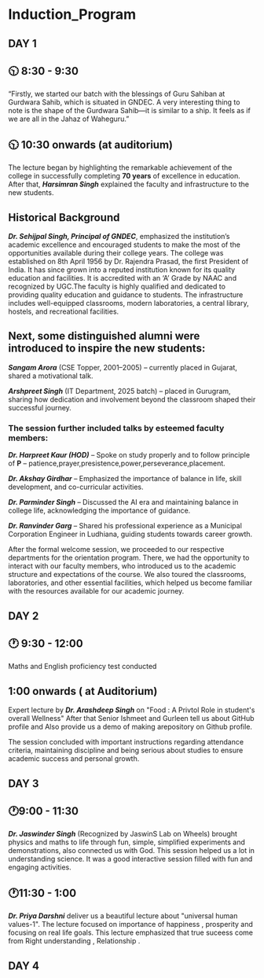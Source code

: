 # Induction_Program

## DAY 1 

## 🕥 8:30 - 9:30
“Firstly, we started our batch with the blessings of Guru Sahiban at Gurdwara Sahib, which is situated in GNDEC. A very interesting thing to note is the shape of the Gurdwara Sahib—it is similar to a ship. It feels as if we are all in the Jahaz of Waheguru.”

## 🕥 10:30 onwards (at auditorium)
 The lecture began by highlighting the remarkable achievement of the college in successfully completing **70 years** of excellence in education.
 After that, ***Harsimran Singh*** explained the faculty and infrastructure to the new students.

## Historical Background
***Dr. Sehijpal Singh, Principal of GNDEC***, emphasized the institution’s academic excellence and encouraged students to make the most of the opportunities available during their college years.
The college was established on 8th April 1956 by Dr. Rajendra Prasad, the first President of India. It has since grown into a reputed institution known for its quality education and facilities. It is accredited with an ‘A’ Grade by NAAC and recognized by UGC.The faculty is highly qualified and dedicated to providing quality education and guidance to students. The infrastructure includes well-equipped classrooms, modern laboratories, a central library, hostels, and recreational facilities.
 
 ## Next, some distinguished alumni were introduced to inspire the new students:

***Sangam Arora*** (CSE Topper, 2001–2005) – currently placed in Gujarat, shared a motivational talk.

***Arshpreet Singh*** (IT Department, 2025 batch) – placed in Gurugram, sharing how dedication and involvement beyond the classroom shaped their successful journey.

### The session further included talks by esteemed faculty members:

***Dr. Harpreet Kaur (HOD)*** – Spoke on study properly and to follow principle of **P** – patience,prayer,presistence,power,perseverance,placement.

***Dr. Akshay Girdhar*** – Emphasized the importance of balance in life, skill development, and co-curricular activities.

***Dr. Parminder Singh*** – Discussed the AI era and maintaining balance in college life, acknowledging the importance of guidance.

***Dr. Ranvinder Garg*** – Shared his professional experience as a Municipal Corporation Engineer in Ludhiana, guiding students towards career growth.

After the formal welcome session, we proceeded to our respective departments for the orientation program. There, we had the opportunity to interact with our faculty members, who introduced us to the academic structure and expectations of the course. We also toured the classrooms, laboratories, and other essential facilities, which helped us become familiar with the resources available for our academic journey.

## DAY 2

## 🕐 9:30 - 12:00
Maths and English proficiency test conducted 
## 1:00 onwards ( at Auditorium)
Expert lecture by ***Dr. Arashdeep Singh*** on "Food : A Privtol Role in student's overall Wellness"
After that Senior Ishmeet and Gurleen tell us about GitHub profile and Also provide us a demo of making arepository on Github profile.

The session concluded with important instructions regarding attendance criteria, maintaining discipline and being serious about studies to ensure academic success and personal growth.

## DAY 3

## 🕐9:00 - 11:30
 ***Dr. Jaswinder Singh*** (Recognized by JaswinS Lab on Wheels) brought physics and maths to life through fun, simple, simplified experiments and demonstrations, also connected us with God. This session helped us a lot in understanding science. It was a good interactive session filled with fun and engaging activities.
 
## 🕐11:30 - 1:00
 ***Dr. Priya Darshni*** deliver us a beautiful lecture about "universal human values-1". The lecture focused on importance of happiness , prosperity and focusing on real life goals. This lecture emphasized  that true suceess come from Right understanding , Relationship . 

 ## DAY 4 
